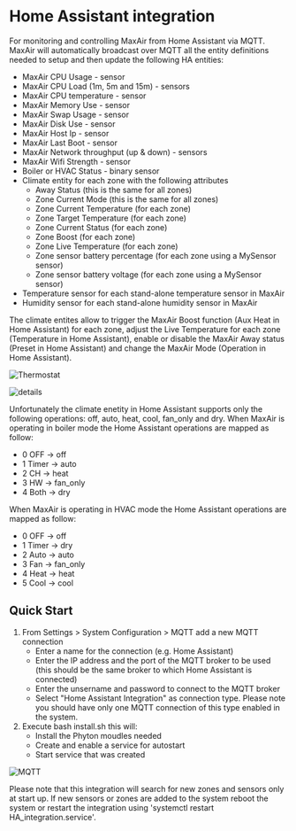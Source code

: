 # Home Assistant integration
For monitoring and controlling MaxAir from Home Assistant via MQTT. MaxAir will automatically broadcast over MQTT all the entity definitions needed to setup and then update the following HA entities:
* MaxAir CPU Usage - sensor
* MaxAir CPU Load (1m, 5m and 15m) - sensors
* MaxAir CPU temperature - sensor
* MaxAir Memory Use - sensor
* MaxAir Swap Usage - sensor
* MaxAir Disk Use - sensor
* MaxAir Host Ip - sensor
* MaxAir Last Boot - sensor
* MaxAir Network throughput (up & down) - sensors
* MaxAir Wifi Strength - sensor
* Boiler or HVAC Status - binary sensor
* Climate entity for each zone with the following attributes
  * Away Status (this is the same for all zones)
  * Zone Current Mode (this is the same for all zones)
  * Zone Current Temperature (for each zone)
  * Zone Target Temperature (for each zone)
  * Zone Current Status (for each zone)
  * Zone Boost (for each zone)
  * Zone Live Temperature (for each zone)
  * Zone sensor battery percentage (for each zone using a MySensor sensor)
  * Zone sensor battery voltage (for each zone using a MySensor sensor)
* Temperature sensor for each stand-alone temperature sensor in MaxAir
* Humidity sensor for each stand-alone humidity sensor in MaxAir

The climate entites allow to trigger the MaxAir Boost function (Aux Heat in Home Assistant) for each zone, adjust the Live Temperature for each zone (Temperature in Home Assistant), enable or disable the MaxAir Away status (Preset in Home Assistant) and change the MaxAir Mode (Operation in Home Assistant).

![Thermostat](https://user-images.githubusercontent.com/62815008/133150409-0ec36652-9058-42ae-ab4e-dbb2b5da659d.png)

![details](https://user-images.githubusercontent.com/62815008/133150504-b083284b-7aac-4dda-bc5f-feeecf6fd2f4.png)

Unfortunately the climate enetity in Home Assistant supports only the following operations: off, auto, heat, cool, fan_only and dry. When MaxAir is operating in boiler mode the Home Assistant operations are mapped as follow:
* 0 OFF   -> off
* 1 Timer -> auto
* 2 CH    -> heat
* 3 HW    -> fan_only
* 4 Both  -> dry

When MaxAir is operating in HVAC mode the Home Assistant operations are mapped as follow:
* 0 OFF   -> off
* 1 Timer -> dry
* 2 Auto  -> auto
* 3 Fan   -> fan_only
* 4 Heat  -> heat
* 5 Cool  -> cool 

## Quick Start

1. From Settings > System Configuration > MQTT add a new MQTT connection
   * Enter a name for the connection (e.g. Home Assistant)
   * Enter the IP address and the port of the MQTT broker to be used (this should be the same broker to which Home Assistant is connected)
   * Enter the unsername and password to connect to the MQTT broker
   * Select "Home Assistant Integration" as connection type. Please note you should have only one MQTT connection of this type enabled in the system.
2. Execute bash install.sh this will:
   * Install the Phyton moudles needed
   * Create and enable a service for autostart
   * Start service that was created
  
![MQTT](https://user-images.githubusercontent.com/62815008/133248709-a2dbf4a1-ee71-47bc-bf5d-61790ba98c2d.png)

Please note that this integration will search for new zones and sensors only at start up. If new sensors or zones are added to the system reboot the system or restart the integration using 'systemctl restart HA_integration.service'.
